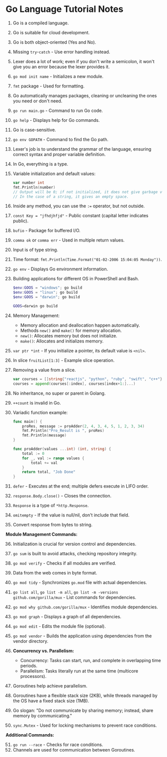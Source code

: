 # Go Language Tutorial Notes

1. Go is a compiled language.
2. Go is suitable for cloud development.
3. Go is both object-oriented (Yes and No).
4. Missing `try`-`catch` - Use error handling instead.
5. Lexer does a lot of work; even if you don't write a semicolon, it won't give you an error because the lexer provides it.
6. `go mod init name` - Initializes a new module.
7. `fmt` package - Used for formatting.
8. Go automatically manages packages, cleaning or uncleaning the ones you need or don't need.
9. `go run main.go` - Command to run Go code.
10. `go help` - Displays help for Go commands.
11. Go is case-sensitive.
12. `go env GOPATH` - Command to find the Go path.
13. Lexer's job is to understand the grammar of the language, ensuring correct syntax and proper variable definition.
14. In Go, everything is a type.
15. Variable initialization and default values:

    ```go
    var number int
    fmt.Println(number)
    // Output will be 0; if not initialized, it does not give garbage value.
    // In the case of a string, it gives an empty space.
    ```

16. Inside any method, you can use the `:=` operator, but not outside.
17. `const Key = "jfhdjhfjd"` - Public constant (capital letter indicates public).
18. `bufio` - Package for buffered I/O.
19. `comma ok` or `comma err` - Used in multiple return values.
20. Input is of type string.
21. Time format: `fmt.Println(Time.Format("01-02-2006 15:04:05 Monday"))`.
22. `go env` - Displays Go environment information.
23. Building applications for different OS in PowerShell and Bash.

    ```powershell
    $env:GOOS = "windows"; go build
    $env:GOOS = "linux"; go build
    $env:GOOS = "darwin"; go build
    ```

    ```bash
    GOOS=darwin go build
    ```

24. Memory Management:

    - Memory allocation and deallocation happen automatically.
    - Methods `new()` and `make()` for memory allocation.
    - `new()`: Allocates memory but does not initialize.
    - `make()`: Allocates and initializes memory.

25. `var ptr *int` - If you initialize a pointer, its default value is `<nil>`.
26. In slice `fruitList[1:3]` - Example slice operation.
27. Removing a value from a slice.

    ```go
    var courses = []string{"reactjs", "python", "ruby", "swift", "c++"}
    courses = append(courses[:index], courses[index+1:]...)
    ```

28. No inheritance, no super or parent in Golang.
29. `++count` is invalid in Go.
30. Variadic function example:

    ```go
    func main() {
        proRes, message := proAdder(2, 4, 3, 4, 5, 1, 2, 3, 34)
        fmt.Println("Pro_Result is ", proRes)
        fmt.Println(message)
    }

    func proAdder(values ...int) (int, string) {
        total := 0
        for _, val := range values {
            total += val
        }
        return total, "Job Done"
    }
    ```

31. `defer` - Executes at the end; multiple defers execute in LIFO order.
32. `response.Body.close()` - Closes the connection.
33. `Response` is a type of `*http.Response`.
34. `omitempty` - If the value is null/nil, don't include that field.
35. Convert response from bytes to string.

**Module Management Commands:**

36. Initialization is crucial for version control and dependencies.
37. `go sum` is built to avoid attacks, checking repository integrity.
38. `go mod verify` - Checks if all modules are verified.
39. Data from the web comes in byte format.
40. `go mod tidy` - Synchronizes `go.mod` file with actual dependencies.
41. `go list all`, `go list -m all`, `go list -m -versions github.com/gorilla/mux` - List commands for dependencies.
42. `go mod why github.com/gorilla/mux` - Identifies module dependencies.
43. `go mod graph` - Displays a graph of all dependencies.
44. `go mod edit` - Edits the module file (optional).
45. `go mod vendor` - Builds the application using dependencies from the vendor directory.

46. **Concurrency vs. Parallelism:**
    - Concurrency: Tasks can start, run, and complete in overlapping time periods.
    - Parallelism: Tasks literally run at the same time (multicore processors).

47. Goroutines help achieve parallelism.
48. Goroutines have a flexible stack size (2KB), while threads managed by the OS have a fixed stack size (1MB).
49. Go slogan: "Do not communicate by sharing memory; instead, share memory by communicating."
50. `sync.Mutex` - Used for locking mechanisms to prevent race conditions.

**Additional Commands:**

51. `go run --race` - Checks for race conditions.
52. Channels are used for communication between Goroutines.

